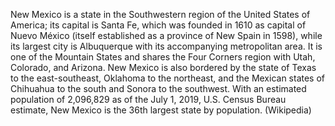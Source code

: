 New Mexico is a state in the Southwestern region of the United States of America; its capital is Santa Fe, which was founded in 1610 as capital of Nuevo México (itself established as a province of New Spain in 1598), while its largest city is Albuquerque with its accompanying metropolitan area. It is one of the Mountain States and shares the Four Corners region with Utah, Colorado, and Arizona. New Mexico is also bordered by the state of Texas to the east-southeast, Oklahoma to the northeast, and the Mexican states of Chihuahua to the south and Sonora to the southwest. With an estimated population of 2,096,829 as of the July 1, 2019, U.S. Census Bureau estimate, New Mexico is the 36th largest state by population. (Wikipedia)
